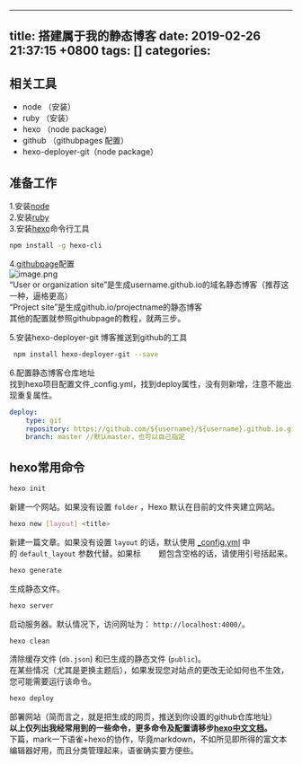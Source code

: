 
---
title: 搭建属于我的静态博客
date: 2019-02-26 21:37:15 +0800
tags: []
categories: 
---
<a name="3f38a0ec"></a>
## 相关工具
* node （安装）
* ruby （安装）
* hexo （node package）
* github （githubpages 配置）
* hexo-deployer-git（node package）
<a name="88210852"></a>
## 准备工作
1.安装[node](https://nodejs.org/zh-cn/)<br />2.安装[ruby](https://rubyinstaller.org/)<br />3.安装[hexo](https://hexo.io/zh-cn/)命令行工具

```bash
npm install -g hexo-cli
```

4.[githubpage](https://pages.github.com/)配置<br />
![image.png](https://cdn.nlark.com/yuque/0/2019/png/273716/1551274000249-20d4c46d-9084-4a10-aa59-c43835840ca9.png#align=left&display=inline&height=423&name=image.png&originHeight=423&originWidth=952&size=55903&status=done&width=952)<br />“User or organization site”是生成username.github.io的域名静态博客（推荐这一种，逼格更高）<br />“Project site”是生成github.io/projectname的静态博客<br />其他的配置就参照githubpage的教程，就两三步。

5.安装hexo-deployer-git 博客推送到github的工具

```bash
 npm install hexo-deployer-git --save
```

6.配置静态博客仓库地址<br />找到hexo项目配置文件_config.yml，找到deploy属性，没有则新增，注意不能出现重复属性。

```yaml
deploy: 
    type: git 
    repository: https://github.com/${username}/${username}.github.io.git  // username为github用户名，
    branch: master //默认master，也可以自己指定
```

<a name="61771f08"></a>
## hexo常用命令

```bash
hexo init
```
新建一个网站。如果没有设置 `folder` ，Hexo 默认在目前的文件夹建立网站。

```bash
hexo new [layout] <title>
```
新建一篇文章。如果没有设置 `layout` 的话，默认使用 [_config.yml](https://hexo.io/zh-cn/docs/configuration) 中的 `default_layout` 参数代替。如果标        题包含空格的话，请使用引号括起来。

```bash
hexo generate
```
生成静态文件。

```bash
hexo server
```
启动服务器。默认情况下，访问网址为： `http://localhost:4000/`。

```bash
hexo clean
```
清除缓存文件 (`db.json`) 和已生成的静态文件 (`public`)。<br />在某些情况（尤其是更换主题后），如果发现您对站点的更改无论如何也不生效，您可能需要运行该命令。

```bash
hexo deploy
```
部署网站（简而言之，就是把生成的网页，推送到你设置的github仓库地址）<br />**以上仅列出我经常用到的一些命令，更多命令及配置请移步**[**hexo中文文档**](https://hexo.io/zh-cn/docs/commands)**。**<br />下篇，mark一下语雀+hexo的协作，毕竟markdown，不如所见即所得的富文本编辑器好用，而且分类管理起来，语雀确实要方便些。


